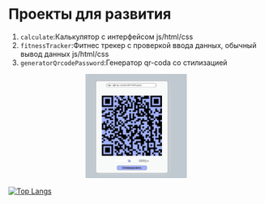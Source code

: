 # Проекты для развития
1. `calculate`:Калькулятор с интерфейсом js/html/css 
2. `fitnessTracker`:Фитнес трекер с проверкой ввода данных, обычный вывод данных js/html/css 
3. `generatorQrcodePassword`:Генератор qr-coda со стилизацией
<div align=center><img width="200" heidth="200" src="generatorQrcodePassword/3.png"></div>


[![Top Langs](https://github-readme-stats.vercel.app/api/top-langs/?username=Eles007&layout=compact)](https://github.com/anuraghazra/github-readme-stats)
